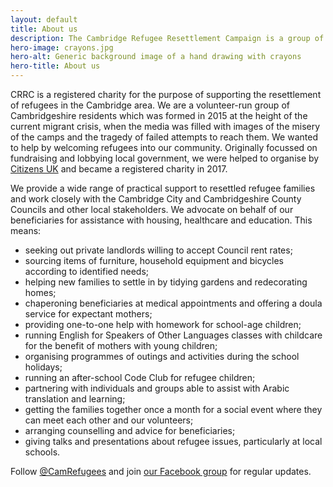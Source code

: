 ```yaml
---
layout: default
title: About us
description: The Cambridge Refugee Resettlement Campaign is a group of volunteers, initially set-up by Citizens UK, helping other organizations working within Cambridge to welcome refugees and those seeking asylum, fleeing persecution and war. We aim to positively influence public opinion on refugees, enabling the people of Cambridgeshire to volunteer their services and provisions to help those newly arrived in the area.
hero-image: crayons.jpg
hero-alt: Generic background image of a hand drawing with crayons
hero-title: About us
---
```


CRRC is a registered charity for the purpose of supporting the resettlement of refugees in the Cambridge area. We are a volunteer-run group of Cambridgeshire residents which was formed in 2015 at the height of the current migrant crisis, when the media was filled with images of the misery of the camps and the tragedy of failed attempts to reach them. We wanted to help by welcoming refugees into our community. Originally focussed on fundraising and lobbying local government, we were helped to organise by [Citizens UK](http://www.refugees-welcome.org.uk) and became a registered charity in 2017.

We provide a wide range of practical support to resettled refugee families and work closely with the Cambridge City and Cambridgeshire County Councils and other local stakeholders. We advocate on behalf of our beneficiaries for assistance with housing, healthcare and education. This means:

- seeking out private landlords willing to accept Council rent rates;
- sourcing items of furniture, household equipment and bicycles according to identified needs;
- helping new families to settle in by tidying gardens and redecorating homes;
- chaperoning beneficiaries at medical appointments and offering a doula service for expectant mothers;
- providing one-to-one help with homework for school-age children;
- running English for Speakers of Other Languages classes with childcare for the benefit of mothers with young children;
- organising programmes of outings and activities during the school holidays;
- running an after-school Code Club for refugee children;
- partnering with individuals and groups able to assist with Arabic translation and learning;
- getting the families together once a month for a social event where they can meet each other and our volunteers;
- arranging counselling and advice for beneficiaries;
- giving talks and presentations about refugee issues, particularly at local schools.

Follow [@CamRefugees](https://twitter.com/camrefugees) and join [our Facebook group](https://www.facebook.com/groups/cambridgerefugees/) for regular updates.
